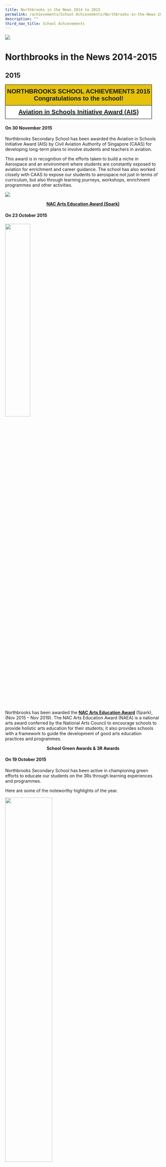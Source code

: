 ```yaml
---
title: Northbrooks in the News 2014 to 2015
permalink: /achievements/School-Achievements/Northbrooks-in-the-News-2014-2015/
description: ""
third_nav_title: School Achievements
---
```

![](/images/achievements.jpg)

Northbrooks in the News 2014-2015
=================================

2015
----

<style type="text/css">
.tg  {border-collapse:collapse;border-spacing:0;}
.tg td{border-color:black;border-style:solid;border-width:1px;font-family:Arial, sans-serif;font-size:14px;
  overflow:hidden;padding:10px 5px;word-break:normal;}
.tg th{border-color:black;border-style:solid;border-width:1px;font-family:Arial, sans-serif;font-size:14px;
  font-weight:normal;overflow:hidden;padding:10px 5px;word-break:normal;}
.tg .tg-q3by{background-color:#FFF;color:#141D1C;font-size:20px;font-weight:bold;text-align:center;text-decoration:underline;
  vertical-align:top}
.tg .tg-wvsv{background-color:#E6C20C;color:#141D1C;font-size:20px;font-weight:bold;text-align:center;vertical-align:top}
</style>
<table class="tg">
<thead>
  <tr>
    <th class="tg-wvsv"><span style="color:#141D1C">NORTHBROOKS SCHOOL ACHIEVEMENTS 2015</span><br><span style="color:#141D1C">Congratulations to the school!</span></th>
  </tr>
</thead>
<tbody>
  <tr>
    <td class="tg-q3by">Aviation in Schools Initiative Award (AIS)</td>
  </tr>
</tbody>
</table>

#### On 30 November 2015


Northbrooks Secondary School has been awarded the Aviation in Schools Initiative Award (AIS) by Civil Aviation Authority of Singapore (CAAS) for developing long-term plans to involve students and teachers in aviation.

This award is in recognition of the efforts taken to build a niche in Aerospace and an environment where students are constantly exposed to aviation for enrichment and career guidance. The school has also worked closely with CAAS to expose our students to aerospace not just in terms of curriculum, but also through learning journeys, workshops, enrichment programmes and other activities.

![](/images/ach.png)

<center> <u><b>NAC Arts Education Award (Spark)</b></u> </center>


#### On 23 October 2015

<img src="/images/NAC%20Arts%20Education%20Award%20(Spark).jpg" style="width:40%">

Northbrooks has been awarded the <u><b>NAC Arts Education Award</b></u> (Spark), (Nov 2015 – Nov 2019). The NAC Arts Education Award (NAEA) is a national arts award conferred by the National Arts Council to encourage schools to provide holistic arts education for their students; it also provides schools with a framework to guide the development of good arts education practices and programmes.


<center> <b>School Green Awards & 3R Awards</b> </center>

#### On 19 October 2015

  

Northbrooks Secondary School has been active in championing green efforts to educate our students on the 3Rs through learning experiences and programmes.  
  
Here are some of the noteworthy highlights of the year.

<img src="/images/Green.jpeg" style="width:55%">

In October 2014, Lower Secondary students learned how to make recycled flowers from plastic bags in a Values-In-Action project entitled ‘Tribute to Our Unsung Heroes’. These carnation bouquets and some handwritten messages were presented to our non-teaching and cleaning staff to show our appreciation towards them.

<img src="/images/Green2.jpeg" style="width:55%">

The Secondary 2 students designed games booths from recycled materials as part of their post-examination activities in May 2015. Students were invited to try out the games to win prizes.  
  
These efforts have been recognised at the SEC-Starhub School Green Awards (SGA) and 3R Awards this year, with Northbrooks being awarded the <b>Lotus Sustained Achievement Award</b> and the <b>Gold Award</b> respectively!


<center> <u><b>N6 Cluster Frisbee Competition</b></u> </center>


#### On 10 September 2015

<img src="/images/Green3.jpeg" style="width:240px;height:260px;margin-left:15px;" align = "right">


During the <b>N6 Cluster Sports Fiesta</b> that was held on 28th August, Northbrooks sent two teams of students and one team of teachers to compete in the Ultimate Frisbee competition.  
  

One team of students emerged  <b>CHAMPIONS</b> and the other team of students came in <b>6th out of 10</b>! Our students were truly gracious champions as they also cheered for other schools when they were playing the game. Their team spirit, fortitude in competition and graciousness certainly embodied the school values and Champion mindset that we aspire for our students to achieve.

The staff team came in 4th out of 7 teams.


<center> <u><b>SG50 Inter-Cluster Ultimate Frisbee Competition</b></u> </center>


#### On 28 May 2015

![](/images/Green4.png)

Ministry of Education's Physical Education and Sports Education Branch organized an Inter-cluster Ultimate Frisbee Competition (Youth Celebrate! Jubilee Cup) for schools on 25th May 2015.  Our cluster, N6 emerged as overall SECOND position in the North Zone! The champion team would represent the zone in the national competition against the 3 other zones.

![](/images/Green5.png)


Four of our student councillors have been training hard under the tutelage of Ms Irene Heng, HOD PE from Yio Chu Kang Secondary School and they were part of the team that came in Second!


<style type="text/css">
.tg  {border-collapse:collapse;border-spacing:0;}
.tg td{border-color:black;border-style:solid;border-width:1px;font-family:Arial, sans-serif;font-size:14px;
  overflow:hidden;padding:10px 5px;word-break:normal;}
.tg th{border-color:black;border-style:solid;border-width:1px;font-family:Arial, sans-serif;font-size:14px;
  font-weight:normal;overflow:hidden;padding:10px 5px;word-break:normal;}
.tg .tg-tzkj{font-size:100%;font-weight:bold;text-align:center;vertical-align:top}
.tg .tg-amwm{font-weight:bold;text-align:center;vertical-align:top}
.tg .tg-0lax{text-align:left;vertical-align:top}
</style>
<table class="tg">
<thead>
  <tr>
    <th class="tg-tzkj">Name</th>
    <th class="tg-amwm">Class</th>
  </tr>
</thead>
<tbody>
  <tr>
    <td class="tg-0lax">ANDI PUTRA B NORMAN</td>
    <td class="tg-0lax">3G</td>
  </tr>
  <tr>
    <td class="tg-0lax">MAS ATHIRAH BTE MAZALI</td>
    <td class="tg-0lax">3G</td>
  </tr>
  <tr>
    <td class="tg-0lax">IMRAN IMTIAZ BARAKATHULLA</td>
    <td class="tg-0lax">3T1</td>
  </tr>
  <tr>
    <td class="tg-0lax">LEUNG WEI YENG</td>
    <td class="tg-0lax">3T1</td>
  </tr>
</tbody>
</table>

<center> <u><b>Good Neighbour Award 2015</b></u> </center>

#### On 27 May 2015


<img src="/images/Green6.jpeg" style="width:240px;height:240px;margin-left:15px;" align = "right">

The Good Neighbour Award Ceremony 2015 was held on 23 May 2015, Saturday. Eleazar Zyrille Magundayao from Sec 1Empathy received the <b>Good Neighbour Award – National Award (Student Category).</b>  She has demonstrated exemplary neighbourly spirit.  Her kind deeds for her neighbours are a great inspiration for others to emulate (the full story is appended in Annex A). During this Award Ceremony, 14 National Recipients (Open and Student Category) was honoured, including Zyrille.  There will also be a week-long exhibition where the Good Neighbour Award 2015 recipients and their inspiring stories will be showcased at the HDB Community Week 2015 exhibition, from 24 May to 31 May 2015 at the HDB Hub Mall at Toa Payoh.


![](/images/Green7.png)


### 2014

<style type="text/css">
.tg  {border-collapse:collapse;border-spacing:0;}
.tg td{border-color:black;border-style:solid;border-width:1px;font-family:Arial, sans-serif;font-size:14px;
  overflow:hidden;padding:10px 5px;word-break:normal;}
.tg th{border-color:black;border-style:solid;border-width:1px;font-family:Arial, sans-serif;font-size:14px;
  font-weight:normal;overflow:hidden;padding:10px 5px;word-break:normal;}
.tg .tg-wvsv{background-color:#E6C20C;color:#141D1C;font-size:20px;font-weight:bold;text-align:center;vertical-align:top}
.tg .tg-9112{background-color:#FFF;font-size:20px;font-weight:bold;text-align:center;text-decoration:underline;vertical-align:top}
</style>
<table class="tg">
<thead>
  <tr>
    <th class="tg-wvsv"><span style="color:#141D1C">NORTHBROOKS SCHOOL ACHIEVEMENTS 2014</span><br><span style="color:#141D1C">Congratulations to the school!</span></th>
  </tr>
</thead>
<tbody>
  <tr>
    <td class="tg-9112">N3 Cluster Aesthetics Collaboration with Hougang Mall<span style="font-weight:400;color:#000"> </span></td>
  </tr>
</tbody>
</table>


#### On 19 September 2014


As part of N3 Cluster, Northbrooks Secondary School was pleased to contribute several artworks created by our students for an Art community outreach project in collaboration with Asiamalls Management Pte Ltd. The students were invited to paint on A2-sized canvases, to illustrate what the national spirit means to them. Artworks by Brooksians are among the 184 beautiful art pieces on display in the impressive three-dimensional art installation, hung from the skylight in the atrium of Hougang Mall. The massive art installation was aimed at creating for shoppers a unique experience in which they would be able to enjoy and appreciate artwork by students. The exhibits will be on display in the mall until mid-November 2014.


**Click [here](https://northbrookssec-moe-edu-sg-admin.cwp-stg.sg/qql/slot/u162/Achievements/2014-2015%20Sch%20Achievements/NE_Forte_17_Sep.jpg) to view the larger image**


<center> <u><b>YOUth Got Talent Singing Competition</b></u> </center>

#### On 25 August 2014

<img src="/images/YouthTalentIrfan.jpg" style="width:60%">


Since 2009, T-Net Club (Teens Network Club) has been organizing YOUth Got Talent Singing Competition annually to allow youths in Singapore to showcase their talents and develop self-confidence through the competition. 

This year, 2 students went for the audition. Our Brooksian, Ahmad Irfan, was 1 of the 10 finalists out of 100 over participants of the competition. On Saturday, 16 August 2014, he took part in the finals at Plaza Singapura. His charisma, popular song choice and a large amount of audience who clapped along won him the "Most Supporter Team" award.


![](/images/Youth.png)

<style type="text/css">
.tg  {border-collapse:collapse;border-spacing:0;}
.tg td{border-color:black;border-style:solid;border-width:1px;font-family:Arial, sans-serif;font-size:14px;
  overflow:hidden;padding:10px 5px;word-break:normal;}
.tg th{border-color:black;border-style:solid;border-width:1px;font-family:Arial, sans-serif;font-size:14px;
  font-weight:normal;overflow:hidden;padding:10px 5px;word-break:normal;}
.tg .tg-cmgu{background-color:#FFF;font-size:100%;font-weight:bold;text-align:center;vertical-align:top}
.tg .tg-9hzb{background-color:#FFF;font-weight:bold;text-align:center;vertical-align:top}
.tg .tg-ktyi{background-color:#FFF;text-align:left;vertical-align:top}
</style>
<table class="tg">
<thead>
  <tr>
    <th class="tg-cmgu"><span style="color:#000">S/N</span></th>
    <th class="tg-9hzb"><span style="color:#000">Name</span></th>
    <th class="tg-9hzb"><span style="color:#000">Class</span></th>
  </tr>
</thead>
<tbody>
  <tr>
    <td class="tg-ktyi"><span style="color:#000">1</span></td>
    <td class="tg-ktyi"><span style="color:#000">AHMAD IRFAN B AHMAD ZAIDI</span></td>
    <td class="tg-ktyi"><span style="color:#000">3G</span></td>
  </tr>
  <tr>
    <td class="tg-ktyi"><span style="color:#000">2</span></td>
    <td class="tg-ktyi"><span style="color:#000">TANTI NUR MUTIARA BTE ZAINAL</span></td>
    <td class="tg-ktyi"><span style="color:#000">1T</span></td>
  </tr>
</tbody>
</table>


<center> <u><b>People's Association Community Spirit Awards 2014</b></u> </center>


#### On 5 August 2014

<img src="/images/PA.jpeg" style="width:180px;height:240px;margin-left:15px;" align = "right">

On Friday, 1 August 2014, Northbrooks received the People’s Association Community Spirit Award for the  3rd consecutive year, in recognition of its partnership of, and contributions towards the community.

**Click [here](https://northbrookssec-moe-edu-sg-admin.cwp-stg.sg/qql/slot/u162/Achievements/2014-2015%20Sch%20Achievements/PA_Award.jpg) to view the larger image**